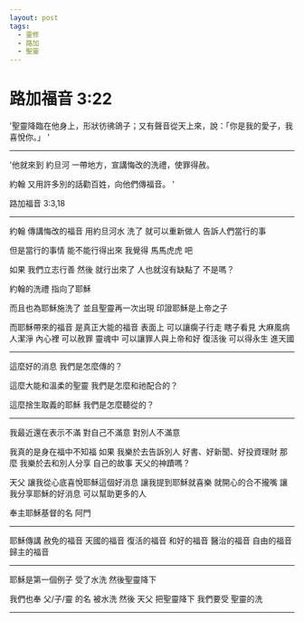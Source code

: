 ```yaml
---
layout: post
tags:
  - 靈修
  - 路加
  - 聖靈
---
```


# 路加福音 3:22

'聖靈降臨在他身上，形狀彷彿鴿子；又有聲音從天上來，說：「你是我的愛子，我喜悅你。」 '

---

'他就來到 約旦河 一帶地方，宣講悔改的洗禮，使罪得赦。 

約翰 又用許多別的話勸百姓，向他們傳福音。 '

路加福音 3:3,18

---

約翰 傳講悔改的福音
用約旦河水 洗了 就可以重新做人
告訴人們當行的事

但是當行的事情
能不能行得出來
我覺得 馬馬虎虎 吧

如果 我們立志行善
然後 就行出來了
人也就沒有缺點了
不是嗎？

約翰的洗禮
指向了耶穌

而且也為耶穌施洗了
並且聖靈再一次出現
印證耶穌是上帝之子

而耶穌帶來的福音
是真正大能的福音
表面上 可以讓瘸子行走 瞎子看見 大麻風病人潔淨
內心裡 可以赦罪
靈魂中 可以讓罪人與上帝和好
復活後 可以得永生 進天國

---

這麼好的消息
我們是怎麼傳的？

這麼大能和溫柔的聖靈
我們是怎麼和祂配合的？

這麼捨生取義的耶穌
我們是怎麼聽從的？

---

我最近還在表示不滿
對自己不滿意 對別人不滿意

我真的是身在福中不知福
如果 我樂於去告訴別人 好書、好新聞、好投資理財
那麼 我樂於去和別人分享 自己的故事 天父的神蹟嗎？

天父
讓我從心底喜悅耶穌這個好消息
讓我提到耶穌就喜樂 就開心的合不攏嘴
讓我分享耶穌的好消息 可以幫助更多的人

奉主耶穌基督的名 阿門

---

耶穌傳講 
赦免的福音
天國的福音
復活的福音
和好的福音
醫治的福音
自由的福音
歸主的福音

---

耶穌是第一個例子
受了水洗
然後聖靈降下

我們也奉 父/子/靈 的名
被水洗
然後 天父 把聖靈降下
我們要受 聖靈的洗

---